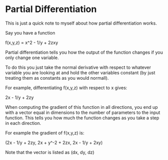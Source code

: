 # Partial Differentiation

This is just a quick note to myself about how partial differentiation works.

Say you have a function

f(x,y,z) = x^2 - 1/y + 2zxy

Partial differentiation tells you how the output of the function changes if you only change one variable.

To do this you just take the normal derivative with respect to whatever variable you are looking at and hold the other variables constant (by just treating them as constants as you would normall).

For example, differentiating f(x,y,z) with respect to x gives:

2x - 1/y + 2zy


When computing the gradient of this function in all directions, you end up with a vector equal in dimensions to the number of parameters to the input function. This tells you how much the function changes as you take a step in each direction.

For example the gradient of f(x,y,z) is:

(2x - 1/y + 2zy,
 2x + y^-2 + 2zx,
 2x - 1/y + 2xy)

Note that the vector is listed as (dx, dy, dz)
